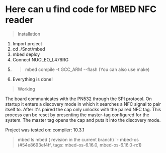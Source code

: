 # Here can u find code for MBED NFC reader

> Installation

1. Import project
2. cd ./Snot/mbed
3. mbed deploy
4. Connect NUCLEO_L476RG
5. >mbed compile -t GCC_ARM --flash
(You can also use make)
6. Everything is done!

> Working

The board communicates with the PN532 through the SPI protocol. On startup it enters a discovery mode in which it searches a NFC signal to pair itself to. After it's paired the cap only unlocks with the paired NFC tag. This process can be reset by presenting the master-tag configured for the system. The master tag opens the cap and puts it into the discovery mode.

Project was tested on:
compiler: 10.3.1
> mbed ls
  mbed ( revision in the current branch)
  `- mbed-os (#54e8693ef4ff, tags: mbed-os-6.16.0, mbed-os-6.16.0-rc1)
